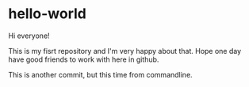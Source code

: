 # hello-world
Hi everyone!

This is my fisrt repository and I'm very happy about that.
Hope one day have good friends to work with here in github.

This is another commit, but this time from commandline.
